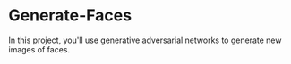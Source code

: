 # Generate-Faces
In this project, you'll use generative adversarial networks to generate new images of faces.
